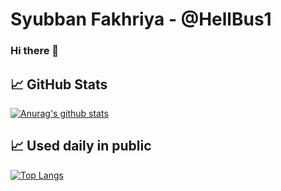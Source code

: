 # Syubban Fakhriya - @HellBus1
### Hi there 👋

<!--
**HellBus1/HellBus1** is a ✨ _special_ ✨ repository because its `README.md` (this file) appears on your GitHub profile.

Here are some ideas to get you started:

- 🔭 I’m currently working on ...
- 🌱 I’m currently learning ...
- 👯 I’m looking to collaborate on ...
- 🤔 I’m looking for help with ...
- 💬 Ask me about ...
- 📫 How to reach me: ...
- 😄 Pronouns: ...
- ⚡ Fun fact: ...
-->

## &#x1f4c8; GitHub Stats

[![Anurag's github stats](https://github-readme-stats.vercel.app/api?username=HellBus1&show_icons=true&theme=tokyonight)](https://github.com/anuraghazra/github-readme-stats)

## &#x1f4c8; Used daily in public

[![Top Langs](https://github-readme-stats.vercel.app/api/top-langs/?username=HellBus1&layout=compact)](https://github.com/anuraghazra/github-readme-stats)
